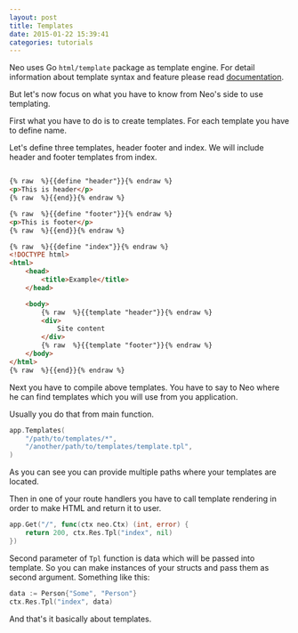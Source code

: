 ```yaml
---
layout: post
title: Templates
date: 2015-01-22 15:39:41
categories: tutorials
---
```


Neo uses Go ``html/template`` package as template engine. For detail information about template syntax and feature please read [documentation](http://golang.org/pkg/html/template/).

But let's now focus on what you have to know from Neo's side to use templating.

First what you have to do is to create templates. For each template you have to define name.

Let's define three templates, header footer and index. We will include header and footer templates from index.

```html

{% raw  %}{{define "header"}}{% endraw %}
<p>This is header</p>
{% raw  %}{{end}}{% endraw %}
```

```html
{% raw  %}{{define "footer"}}{% endraw %}
<p>This is footer</p>
{% raw  %}{{end}}{% endraw %}
```

```HTML
{% raw  %}{{define "index"}}{% endraw %}
<!DOCTYPE html>
<html>
    <head>
        <title>Example</title>
    </head>

    <body>
        {% raw  %}{{template "header"}}{% endraw %}
        <div>
            Site content
        </div>
        {% raw  %}{{template "footer"}}{% endraw %}
    </body>
</html>
{% raw  %}{{end}}{% endraw %}
```

Next you have to compile above templates. You have to say to Neo where he can find templates which you will use from you application.

Usually you do that from main function.

```Go
app.Templates(
    "/path/to/templates/*",
    "/another/path/to/templates/template.tpl",
)
```

As you can see you can provide multiple paths where your templates are located.

Then in one of your route handlers you have to call template rendering in order to make HTML and return it to user.

```Go
app.Get("/", func(ctx neo.Ctx) (int, error) {
    return 200, ctx.Res.Tpl("index", nil)
})
```

Second parameter of ``Tpl`` function is data which will be passed into template. So you can make instances of your structs and pass them as second argument. Something like this:

```Go
data := Person{"Some", "Person"}
ctx.Res.Tpl("index", data)
```

And that's it basically about templates.
